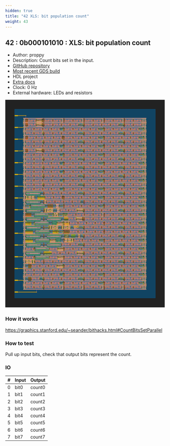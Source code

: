 ```yaml
---
hidden: true
title: "42 XLS: bit population count"
weight: 43
---
```


## 42 : 0b000101010 : XLS: bit population count

* Author: proppy
* Description: Count bits set in the input.
* [GitHub repository](https://github.com/proppy/tt02-xls-popcount)
* [Most recent GDS build](https://github.com/proppy/tt02-xls-popcount/actions/runs/3540723892)
* HDL project
* [Extra docs](https://github.com/proppy/tt02-xls-popcount/blob/main/README.md)
* Clock: 0 Hz
* External hardware: LEDs and resistors

![picture](images/popcount.svg)

### How it works

https://graphics.stanford.edu/~seander/bithacks.html#CountBitsSetParallel

### How to test

Pull up input bits, check that output bits represent the count.

### IO

| # | Input        | Output       |
|---|--------------|--------------|
| 0 | bit0  | count0 |
| 1 | bit1  | count1 |
| 2 | bit2  | count2 |
| 3 | bit3  | count3 |
| 4 | bit4  | count4 |
| 5 | bit5  | count5 |
| 6 | bit6  | count6 |
| 7 | bit7  | count7 |

